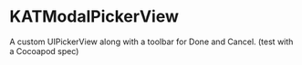 KATModalPickerView
==================

A custom UIPickerView along with a toolbar for Done and Cancel. (test with a Cocoapod spec)